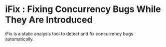 # iFix : Fixing Concurrency Bugs While They Are Introduced

iFix is a static analysis tool to detect and fix concurrency bugs automatically. 